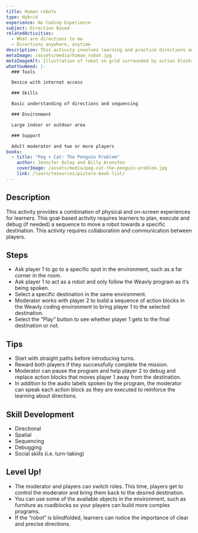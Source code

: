 ```yaml
---
title: Human robots
type: Hybrid
experience: No Coding Experience
subject: Direction Based
relatedActivities:
  - What are directions to me
  - Directions anywhere, anytime
description: This activity involves learning and practice directions and sequencing.
metaImage: /assets/media/human_robot.jpg
metaImageAlt: Illustration of robot on grid surrounded by action blocks
whatYouNeed: |-
  ### Tools

  Device with internet access

  ### Skills

  Basic understanding of directions and sequencing

  ### Environment

  Large indoor or outdoor area

  ### Support

  Adult moderator and two or more players
books:
  - title: "Peg + Cat: The Penguin Problem"
    author: Jennifer Oxley and Billy Aronston
    coverImage: /assets/media/peg-cat-the-penguin-problem.jpg
    link: /learn/resources/picture-book-list/
---
```

## Description

This activity provides a combination of physical and on-screen experiences for learners. This goal-based activity requires learners to plan, execute and debug (if needed) a sequence to move a robot towards a specific destination. This activity requires collaboration and communication between players.

## Steps

* Ask player 1 to go to a specific spot in the environment, such as a far corner in the room.
* Ask player 1 to act as a robot and only follow the Weavly program as it’s being spoken.
* Select a specific destination in the same environment.
* Moderator works with player 2 to build a sequence of action blocks in the Weavly coding environment to bring player 1 to the selected destination.
* Select the “Play” button to see whether player 1 gets to the final destination or not.

## Tips

* Start with straight paths before introducing turns.
* Reward both players if they successfully complete the mission.
* Moderator can pause the program and help player 2 to debug and replace action blocks that moves player 1 away from the destination.
* In addition to the audio labels spoken by the program, the moderator can speak each action block as they are executed to reinforce the learning about directions.

## Skill Development

* Directional
* Spatial
* Sequencing
* Debugging
* Social skills (i.e. turn-taking)

## Level Up!

* The moderator and players can switch roles. This time, players get to control the moderator and bring them back to the desired destination.
* You can use some of the available objects in the environment, such as furniture as roadblocks so your players can build more complex programs.
* If the “robot” is blindfolded, learners can notice the importance of clear and precise directions.